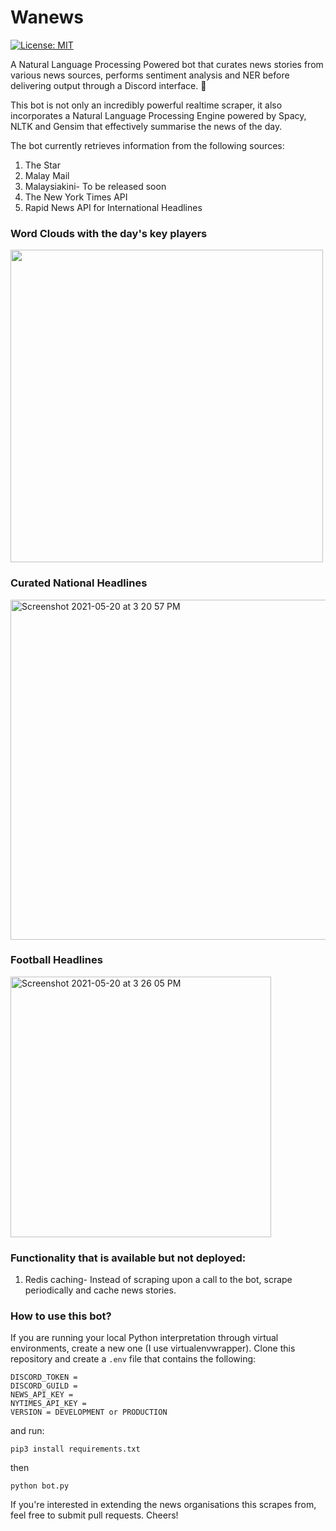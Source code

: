 # Wanews

[![License: MIT](https://img.shields.io/badge/License-MIT-yellow.svg)](https://opensource.org/licenses/MIT)

A Natural Language Processing Powered bot that curates news stories from various news sources, performs sentiment analysis and NER before delivering output through a Discord interface. 🚀

This bot is not only an incredibly powerful realtime scraper, it also incorporates a Natural Language Processing Engine powered by Spacy, NLTK and Gensim that effectively summarise the news of the day. 

The bot currently retrieves information from the following sources:
1. The Star
2. Malay Mail
3. Malaysiakini- To be released soon
4. The New York Times API
5. Rapid News API for International Headlines

### Word Clouds with the day's key players

<img src='https://user-images.githubusercontent.com/53941721/118935907-9ca4dc80-b97e-11eb-819c-ba34b22d4bf3.png' width='500'>

### Curated National Headlines

<img width="544" alt="Screenshot 2021-05-20 at 3 20 57 PM" src="https://user-images.githubusercontent.com/53941721/118936808-73d11700-b97f-11eb-8d58-7616f08a85f4.png">

### Football Headlines

<img width="417" alt="Screenshot 2021-05-20 at 3 26 05 PM" src="https://user-images.githubusercontent.com/53941721/118937165-cdd1dc80-b97f-11eb-88ea-7d2848104684.png">

### Functionality that is available but not deployed:
1. Redis caching- Instead of scraping upon a call to the bot, scrape periodically and cache news stories. 

### How to use this bot?
If you are running your local Python interpretation through virtual environments, create a new one (I use virtualenvwrapper). Clone this repository and create a `.env` file that contains the following:

```
DISCORD_TOKEN = 
DISCORD_GUILD = 
NEWS_API_KEY = 
NYTIMES_API_KEY = 
VERSION = DEVELOPMENT or PRODUCTION
```

and run:
```
pip3 install requirements.txt
```
then
```
python bot.py
```

If you're interested in extending the news organisations this scrapes from, feel free to submit pull requests. Cheers!
